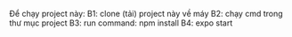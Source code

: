 Để chạy project này:
B1: clone (tải) project này về máy
B2: chạy cmd trong thư mục project
B3: run command: npm install
B4: expo start
